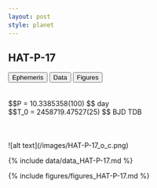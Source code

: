 ```yaml
---
layout: post
style: planet
---
```

<script src="../js/planets.js"></script>

## HAT-P-17

<!-- Tab links -->
<div class="tab">
<button class="tablinks" onclick="openCity(event, 'Ephemeris')">Ephemeris</button>
<button class="tablinks" onclick="openCity(event, 'Data')">Data</button>
<button class="tablinks" onclick="openCity(event, 'Figures')">Figures</button>
</div>

<!-- Tab content -->
<div id="Ephemeris" class="tabcontent" markdown="1">
<br/><br/>
$$P = 10.3385358(100) $$ day <br/>
$$T_0 = 2458719.47527(25) $$ BJD TDB
<br/><br/>
<br/><br/>
![alt text](/images/HAT-P-17_o_c.png)
</div>


<div id="Data" class="tabcontent" markdown="1">

{% include data/data_HAT-P-17.md %}

</div>

<div id="Figures" class="tabcontent" markdown="1">
{% include figures/figures_HAT-P-17.md %}
</div>


<script src="../js/tabs.js"></script>


